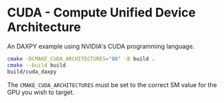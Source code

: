 # CUDA - Compute Unified Device Architecture

An DAXPY example using NVIDIA's CUDA programming language.

```bash
cmake -DCMAKE_CUDA_ARCHITECTURES="86" -B build .
cmake --build build
build/cuda_daxpy
```

The `CMAKE_CUDA_ARCHITECTURES` must be set to the correct SM value for the GPU you wish to target. 